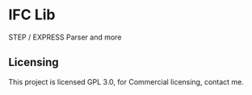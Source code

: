 # IFC Lib

STEP / EXPRESS Parser and more

## Licensing

This project is licensed GPL 3.0, for Commercial licensing, contact me.